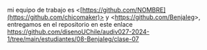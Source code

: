 mi equipo de trabajo es <[https://github.com/NOMBRE](https://github.com/chicomaker)> y <<https://github.com/BenjaIeg>>, entregamos en el repositorio en este enlace <https://github.com/disenoUChile/audiv027-2024-1/tree/main/estudiantes/08-BenjaIeg/clase-07>
